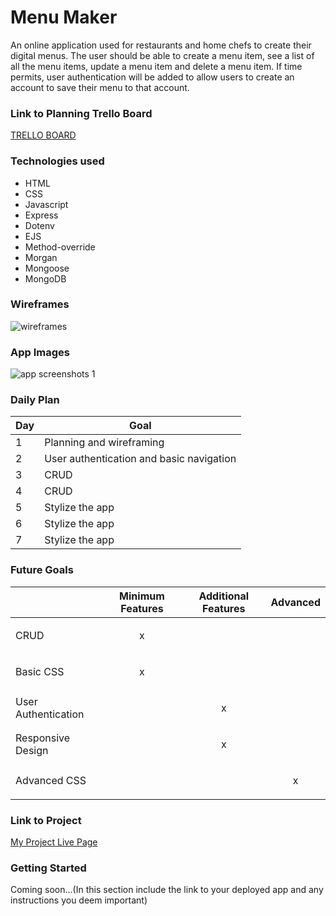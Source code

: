  # Menu Maker

An online application used for restaurants and home chefs to create their digital menus. The user should be able to create a menu item, see a list of all the menu items, update a menu item and delete a menu item. If time permits, user authentication will be added to allow users to create an account to save their menu to that account.

 ### Link to Planning Trello Board
[TRELLO BOARD](https://trello.com/invite/b/f2YL1D3Q/ATTIefd593b57c3d6be34b4d875089d6009f586D99CF/menu-creation-tool)
 ### Technologies used
 
- HTML
- CSS
- Javascript
- Express
- Dotenv
- EJS
- Method-override
- Morgan
- Mongoose
- MongoDB

 ### Wireframes

 ![wireframes](https://s3.amazonaws.com/assets.mockflow.com/app/wireframepro/company/C60a2e558ae5b4357ad8194db13a46271/projects/MWC8FUSn5ob/pages/3ae940481a634579aeb6c3d79790b87a/image/3ae940481a634579aeb6c3d79790b87a.png?1670384822323)

 ### App Images
 ![app screenshots 1](https://imgur.com/ndwzPiR)



### Daily Plan

| Day | Goal |
|-----|------|
| 1 | Planning and wireframing|
| 2 | User authentication and basic navigation|
| 3 | CRUD |
| 4 | CRUD |
| 5 | Stylize the app |
| 6 | Stylize the app |
| 7 | Stylize the app |

### Future Goals

|  | Minimum Features	 | Additional Features | Advanced |
|-----|------|-----|------|
| CRUD | <p style="text-align: center;">x</p> |   |   |
| Basic CSS | <p style="text-align: center;">x</p> |   |   |
| User Authentication |   |  <p style="text-align: center;">x</p>  |   |
| Responsive Design |   | <p style="text-align: center;">x</p>  |   |
| Advanced CSS |   |   | <p style="text-align: center;">x</p>  |


### Link to Project

[My Project Live Page](https://menu-creation-tool.onrender.com)

### Getting Started

Coming soon...(In this section include the link to your deployed app and any instructions you deem important)